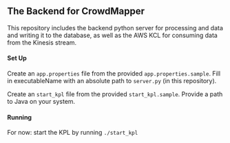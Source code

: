 ## The Backend for CrowdMapper

This repository includes the backend python server for processing and data and writing it to the database, as well as the AWS KCL for consuming data from the Kinesis stream.

#### Set Up
Create an `app.properties` file from the provided `app.properties.sample`. Fill in executableName with an absolute path to `server.py` (in this repository).

Create an `start_kpl` file from the provided `start_kpl.sample`. Provide a path to Java on your system.

#### Running
For now: start the KPL by running `./start_kpl`